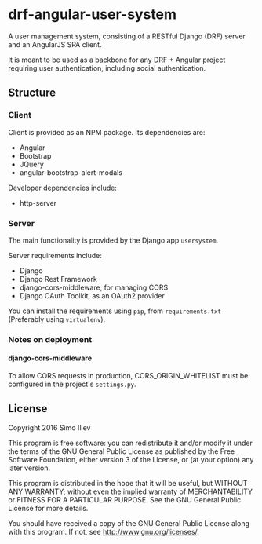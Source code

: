 # drf-angular-user-system
A user management system, consisting of a RESTful Django (DRF) server and an AngularJS SPA client.

It is meant to be used as a backbone for any DRF + Angular project requiring user authentication, including social authentication.

## Structure

### Client

Client is provided as an NPM package. Its dependencies are:

* Angular
* Bootstrap
* JQuery
* angular-bootstrap-alert-modals

Developer dependencies include:

* http-server

### Server

The main functionality is provided by the Django app `usersystem`.

Server requirements include:

* Django
* Django Rest Framework
* django-cors-middleware, for managing CORS
* Django OAuth Toolkit, as an OAuth2 provider

You can install the requirements using `pip`, from `requirements.txt` (Preferably using `virtualenv`).

### Notes on deployment

#### django-cors-middleware
To allow CORS requests in production, CORS_ORIGIN_WHITELIST must be configured in the project's `settings.py`.

## License

Copyright 2016  Simo Iliev

This program is free software: you can redistribute it and/or modify
it under the terms of the GNU General Public License as published by
the Free Software Foundation, either version 3 of the License, or
(at your option) any later version.

This program is distributed in the hope that it will be useful,
but WITHOUT ANY WARRANTY; without even the implied warranty of
MERCHANTABILITY or FITNESS FOR A PARTICULAR PURPOSE.  See the
GNU General Public License for more details.

You should have received a copy of the GNU General Public License
along with this program.  If not, see <http://www.gnu.org/licenses/>.
